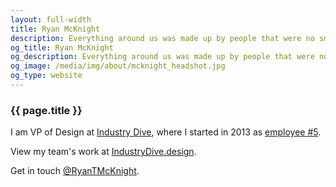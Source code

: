 ```yaml
---
layout: full-width
title: Ryan McKnight
description: Everything around us was made up by people that were no smarter than us, and we can change it.
og_title: Ryan McKnight
og_description: Everything around us was made up by people that were no smarter than us, and we can change it.
og_image: /media/img/about/mcknight_headshot.jpg
og_type: website
---
```

<section class="">
	<section class="grid page-header">
		<div class="full-width">
			<h1>{{ page.title }}
			</h1>
			<p>I am VP of Design at <a href="https://www.industrydive.com/">Industry Dive</a>, where I started in 2013 as <a href="{{ site.baseurl }}{% link _posts/startup/2018-02-05-startupjob.md %}">employee #5</a>.</p>
			<p>View my team's work at <a href="https://industrydive.design/">IndustryDive.design</a>.</p>
			<p>Get in touch <a href="https://twitter.com/ryantmcknight">@RyanTMcKnight</a>.</p>
		</div>
	</section>
</section>
<!--
<section class="grid">
	<div class="full-width">
	</div>
</section>

<!--
<section class="stripe-section-2">
	<section class="grid sub-section-header">
		<div class="full-width">
			<h2>Space</h2>
		</div>
	</section>
	
</section>

<section class="stripe-section-2">
	<section class="grid sub-section-header">
		<div class="full-width">
			<h2>Journalism</h2>
		</div>
	</section>
	<section class="grid-wrapper tiles">
		{% assign journalismprojects = site.projects | where: "category", "journalism" | sort:"weight" %}
		{% for page in journalismprojects %}
		<article>
			<figure>
				{% if page.image %}
				{% if page.external_url %}
				<a href="{{ page.external_url }}">
				{% else %}
				<a href="{{ page.url }}">
				{% endif %}
				<img src="{{ page.image }}" />
				</a>
				{% endif %}
				<figcaption>
					{% if page.external_url %}
					<a href="{{ page.external_url }}">
					{% else %}
					<a href="{{ page.url }}">
					{% endif %}
					{% if page.label %}
					<p class="label">{{ page.label }}</p>
					{% endif %}
					<h3>
						{{ page.title }}
					</h3>
					</a>
					<p>
					{{ page.description }}
					</p>
					<p>
					{% if page.external_url %}
					<a href="{{ page.external_url }}">
					{% else %}
					<a href="{{ page.url }}">
					Read more
					{% endif %}
					</a>
					</p>
				</figcaption>
			</figure>
		</article>
		{% endfor %}
	</section>


</section>-->
